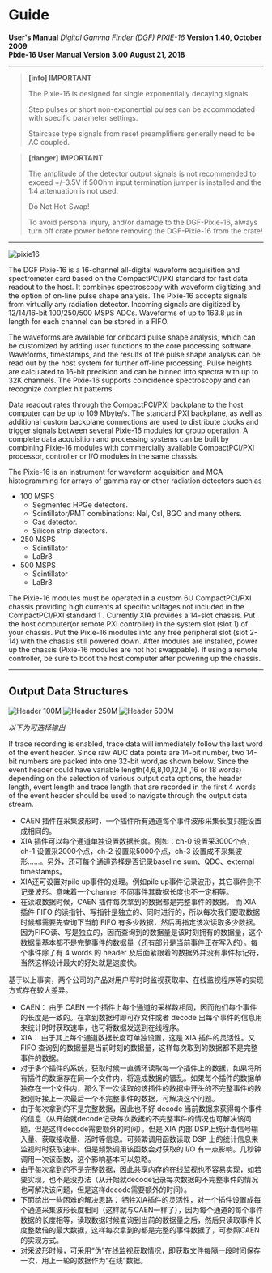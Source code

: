 <!-- README.md --- 
;; 
;; Description: 
;; Author: Hongyi Wu(吴鸿毅)
;; Email: wuhongyi@qq.com 
;; Created: 日 5月 13 15:47:48 2018 (+0800)
;; Last-Updated: 一 11月  5 15:22:28 2018 (+0800)
;;           By: Hongyi Wu(吴鸿毅)
;;     Update #: 17
;; URL: http://wuhongyi.cn -->

# Guide

<!-- toc -->

**User's Manual** *Digital Gamma Finder (DGF) PIXIE-16*  **Version 1.40, October 2009**  
**Pixie-16 User Manual**  **Version 3.00**  **August 21, 2018**

----


> **[info] IMPORTANT**
>
> The Pixie-16 is designed for single exponentially decaying signals. 
>
> Step pulses or short non-exponential pulses can be accommodated with specific parameter settings. 
>
> Staircase type signals from reset preamplifiers generally need to be AC coupled.

> **[danger] IMPORTANT**
>
> The amplitude of the detector output signals is not recommended to exceed +/-3.5V if 50Ohm input termination jumper is installed and the 1:4 attenuation is not used.
>
> Do Not Hot-Swap!
>
> To avoid personal injury, and/or damage to the DGF-Pixie-16, always turn off crate power before removing the DGF-Pixie-16 from the crate!



----



![pixie16](/img/pixie16.jpg)

The DGF Pixie-16 is a 16-channel all-digital waveform acquisition and spectrometer card based on the CompactPCI/PXI standard for fast data readout to the host. It combines spectroscopy with waveform digitizing and the option of on-line pulse shape analysis. The Pixie-16 accepts signals from virtually any radiation detector. Incoming signals are digitized by 12/14/16-bit 100/250/500 MSPS ADCs. Waveforms of up to 163.8 μs in length for each channel can be stored in a FIFO.

The waveforms are available for onboard pulse shape analysis, which can be customized by adding user functions to the core processing software. Waveforms, timestamps, and the results of the pulse shape analysis can be read out by the host system for further off-line processing. Pulse heights are calculated to 16-bit precision and can be binned into spectra with up to 32K channels. The Pixie-16 supports coincidence spectroscopy and can recognize complex hit patterns.


Data readout rates through the CompactPCI/PXI backplane to the host computer can be up to 109 Mbyte/s. The standard PXI backplane, as well as additional custom backplane connections are used to distribute clocks and trigger signals between several Pixie-16 modules for group operation. A complete data acquisition and processing systems can be built by combining Pixie-16 modules with commercially available CompactPCI/PXI processor, controller or I/O modules in the same chassis.


The Pixie-16 is an instrument for waveform acquisition and MCA histogramming for arrays of gamma ray or other radiation detectors such as

- 100 MSPS
	- Segmented HPGe detectors.
	- Scintillator/PMT combinations: NaI, CsI, BGO and many others.
	- Gas detector.
	- Silicon strip detectors.
- 250 MSPS
	- Scintillator
	- LaBr3
- 500 MSPS
	- Scintillator
	- LaBr3





The Pixie-16 modules must be operated in a custom 6U CompactPCI/PXI chassis providing high currents at specific voltages not included in the CompactPCI/PXI standard 1 . Currently XIA provides a 14-slot chassis. Put the host computer(or remote PXI controller) in the system slot (slot 1) of your chassis. Put the Pixie-16 modules into any free peripheral slot (slot 2-14) with the chassis still powered down. After modules are installed, power up the chassis (Pixie-16 modules are not hot swappable). If using a remote controller, be sure to boot the host computer after powering up the chassis.



----

## Output Data Structures


![Header 100M](/img/data_100M.PNG)
![Header 250M](/img/data_250M.PNG)
![Header 500M](/img/data_500M.PNG)

*以下为可选择输出*


<!-- 
![External 1](/img/data_ex1.PNG)
![External 2](/img/data_ex2.PNG)
![External 3](/img/data_ex3.PNG)
![External 4](/img/data_ex4.PNG)
![External 5](/img/data_ex5.PNG)
![External 6](/img/data_ex6.PNG)
![External 7](/img/data_ex7.PNG)
![External 8](/img/data_ex8.PNG)
 -->
 
If trace recording is enabled, trace data will immediately follow the last word of the event header. Since raw ADC data points are 14-bit number, two 14-bit numbers are packed into one 32-bit word,as shown below. Since the event header could have variable length(4,6,8,10,12,14 ,16 or 18 words) depending on the selection of various output data options, the header length, event length and trace length that are recorded in the first 4 words of the event header should be used to navigate through the output data stream.



- CAEN 插件在采集波形时，一个插件所有通道每个事件波形采集长度只能设置成相同的。
- XIA 插件可以每个通道单独设置数据长度。例如：ch-0 设置采3000个点，ch-1 设置采2000个点，ch-2 设置采5000个点，ch-3 设置成不采集波形……。另外，还可每个通道选择是否记录baseline sum、QDC、external timestamps。
- XIA还可设置对pile up事件的处理。例如pile up事件记录波形，其它事件则不记录波形。意味着一个channel 不同事件其数据长度也不一定相等。
- 在读取数据时候，CAEN 插件每次拿到的数据都是完整事件的数据。 而 XIA 插件 FIFO 的读指针、写指针是独立的、同时进行的，所以每次我们要取数据时候都需要先查询下当前 FIFO 有多少数据，然后再指定该次读取多少数据。因为FIFO读、写是独立的，因而查询到的数据量是该时刻拥有的数据量，这个数据量基本都不是完整事件的数据量（还有部分是当前事件正在写入的）。每个事件除了有 4 words 的 header 及后面紧跟着的数据外并没有事件标记符，当然这样设计最大的好处就是速度快。



基于以上事实，两个公司的产品对用户写时时监视获取率、在线监视程序等的实现方式存在较大差异。
- CAEN： 由于 CAEN 一个插件上每个通道的采样数相同，因而他们每个事件的长度是一致的。在拿到数据时即可存文件或者 decode 出每个事件的信息用来统计时时获取速率，也可将数据发送到在线程序。
- XIA： 由于其上每个通道数据长度可单独设置，这是 XIA 插件的灵活性。又 FIFO 查询到的数据量是当前时刻的数据量，这样每次取到的数据都不是完整事件的数据。
- 对于多个插件的系统，获取时候一直循环读取每一个插件上的数据，如果将所有插件的数据存在同一个文件内，将造成数据的错乱。如果每个插件的数据单独存在一个文件内，那么下一次读取的该插件的数据中开头的不完整事件的数据刚好接上一次最后一个不完整事件的数据，可解决这个问题。
- 由于每次拿到的不是完整数据，因此也不好 decode 当前数据来获得每个事件的信息（从开始就decode记录每次数据的不完整事件的情况也可解决该问题，但是这样decode需要额外的时间）。但是 XIA 内部 DSP上统计着信号输入量、获取接收量、活时等信息。可频繁调用函数读取 DSP 上的统计信息来监视时时获取速率。但是频繁调用该函数会对获取的 I/O 有一点影响。几秒钟调用一次该函数，这个影响基本可以忽略。
- 由于每次拿到的不是完整数据，因此共享内存的在线监视也不容易实现，如若要实现，也不是没办法（从开始就decode记录每次数据的不完整事件的情况也可解决该问题，但是这样decode需要额外的时间）。
- 下面给出一些困难的解决思路： 牺牲XIA插件的灵活性，对一个插件设置成每个通道采集波形长度相同（这样就与CAEN一样了），因为每个通道的每个事件数据的长度相等，读取数据时候查询到当前的数据量之后，然后只读取事件长度整数倍的最大数据，这样每次拿到的都是完整的事件数据了，可参照CAEN的实现方式。
- 对采波形时候，可采用“伪”在线监视获取情况，即获取文件每隔一段时间保存一次，用上一轮的数据作为“在线”数据。


<!-- README.md ends here -->
